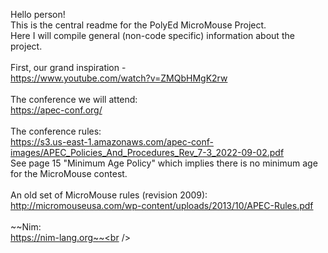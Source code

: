 Hello person!
<br />
This is the central readme for the PolyEd MicroMouse Project.<br />
Here I will compile general (non-code specific) information about the project.<br />
<br />
First, our grand inspiration -<br />
https://www.youtube.com/watch?v=ZMQbHMgK2rw<br />
<br />
The conference we will attend:<br />
https://apec-conf.org/<br />
<br />
The conference rules:<br />
https://s3.us-east-1.amazonaws.com/apec-conf-images/APEC_Policies_And_Procedures_Rev_7-3_2022-09-02.pdf<br />
See page 15 "Minimum Age Policy" which implies there is no minimum age for the MicroMouse contest.<br />
<br />
An old set of MicroMouse rules (revision 2009):<br />
http://micromouseusa.com/wp-content/uploads/2013/10/APEC-Rules.pdf<br />
<br />
~~Nim:<br />
https://nim-lang.org~~<br />
